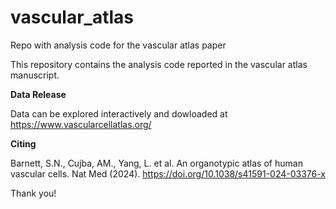 # vascular_atlas
Repo with analysis code for the vascular atlas paper 

This repository contains the analysis code reported in the vascular atlas manuscript.

**Data Release**

Data can be explored interactively and dowloaded at https://www.vascularcellatlas.org/

**Citing**

Barnett, S.N., Cujba, AM., Yang, L. et al. An organotypic atlas of human vascular cells. Nat Med (2024). https://doi.org/10.1038/s41591-024-03376-x

Thank you!
